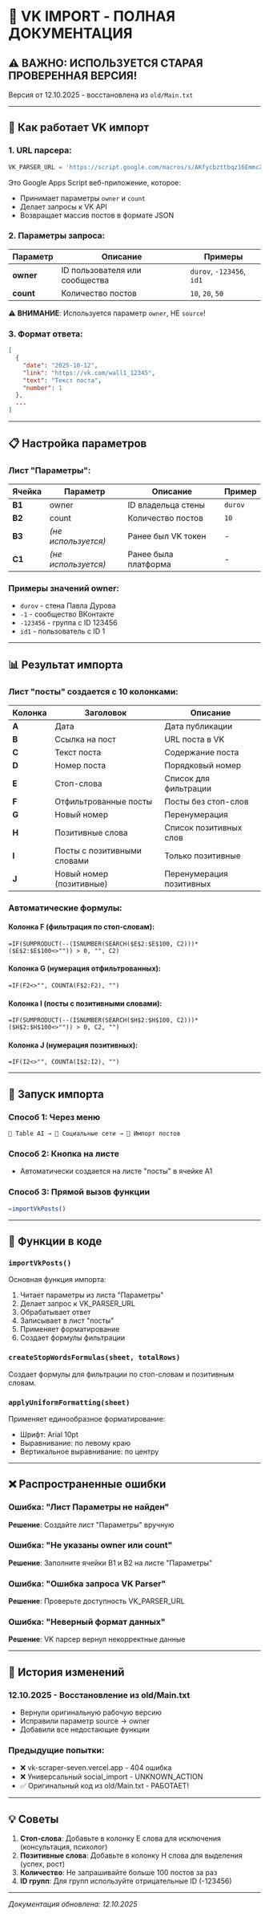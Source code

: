 # 📱 VK IMPORT - ПОЛНАЯ ДОКУМЕНТАЦИЯ

## ⚠️ ВАЖНО: ИСПОЛЬЗУЕТСЯ СТАРАЯ ПРОВЕРЕННАЯ ВЕРСИЯ!

Версия от 12.10.2025 - восстановлена из `old/Main.txt`

---

## 🎯 Как работает VK импорт

### 1. URL парсера:
```javascript
VK_PARSER_URL = 'https://script.google.com/macros/s/AKfycbzttbqz16EmmcXbEYCuYhNlXkCxAnCG77phspFL1_rTCi4xVqoorByJAPa4dI4iwT8/exec'
```

Это Google Apps Script веб-приложение, которое:
- Принимает параметры `owner` и `count`
- Делает запросы к VK API
- Возвращает массив постов в формате JSON

### 2. Параметры запроса:

| Параметр | Описание | Примеры |
|----------|----------|---------|
| **owner** | ID пользователя или сообщества | `durov`, `-123456`, `id1` |
| **count** | Количество постов | `10`, `20`, `50` |

⚠️ **ВНИМАНИЕ**: Используется параметр `owner`, НЕ `source`!

### 3. Формат ответа:
```json
[
  {
    "date": "2025-10-12",
    "link": "https://vk.com/wall1_12345",
    "text": "Текст поста",
    "number": 1
  },
  ...
]
```

---

## 📋 Настройка параметров

### Лист "Параметры":

| Ячейка | Параметр | Описание | Пример |
|--------|----------|----------|--------|
| **B1** | owner | ID владельца стены | `durov` |
| **B2** | count | Количество постов | `10` |
| **B3** | *(не используется)* | Ранее был VK токен | - |
| **C1** | *(не используется)* | Ранее была платформа | - |

### Примеры значений owner:
- `durov` - стена Павла Дурова
- `-1` - сообщество ВКонтакте
- `-123456` - группа с ID 123456
- `id1` - пользователь с ID 1

---

## 📊 Результат импорта

### Лист "посты" создается с 10 колонками:

| Колонка | Заголовок | Описание |
|---------|-----------|----------|
| **A** | Дата | Дата публикации |
| **B** | Ссылка на пост | URL поста в VK |
| **C** | Текст поста | Содержание поста |
| **D** | Номер поста | Порядковый номер |
| **E** | Стоп-слова | Список для фильтрации |
| **F** | Отфильтрованные посты | Посты без стоп-слов |
| **G** | Новый номер | Перенумерация |
| **H** | Позитивные слова | Список позитивных слов |
| **I** | Посты с позитивными словами | Только позитивные |
| **J** | Новый номер (позитивные) | Перенумерация позитивных |

### Автоматические формулы:

#### Колонка F (фильтрация по стоп-словам):
```excel
=IF(SUMPRODUCT(--(ISNUMBER(SEARCH($E$2:$E$100, C2)))*($E$2:$E$100<>"")) > 0, "", C2)
```

#### Колонка G (нумерация отфильтрованных):
```excel
=IF(F2<>"", COUNTA(F$2:F2), "")
```

#### Колонка I (посты с позитивными словами):
```excel
=IF(SUMPRODUCT(--(ISNUMBER(SEARCH($H$2:$H$100, C2)))*($H$2:$H$100<>"")) > 0, C2, "")
```

#### Колонка J (нумерация позитивных):
```excel
=IF(I2<>"", COUNTA(I$2:I2), "")
```

---

## 🚀 Запуск импорта

### Способ 1: Через меню
```
🤖 Table AI → 📱 Социальные сети → 📱 Импорт постов
```

### Способ 2: Кнопка на листе
- Автоматически создается на листе "посты" в ячейке A1

### Способ 3: Прямой вызов функции
```javascript
=importVkPosts()
```

---

## 🔧 Функции в коде

### `importVkPosts()`
Основная функция импорта:
1. Читает параметры из листа "Параметры"
2. Делает запрос к VK_PARSER_URL
3. Обрабатывает ответ
4. Записывает в лист "посты"
5. Применяет форматирование
6. Создает формулы фильтрации

### `createStopWordsFormulas(sheet, totalRows)`
Создает формулы для фильтрации по стоп-словам и позитивным словам.

### `applyUniformFormatting(sheet)`
Применяет единообразное форматирование:
- Шрифт: Arial 10pt
- Выравнивание: по левому краю
- Вертикальное выравнивание: по центру

---

## ❌ Распространенные ошибки

### Ошибка: "Лист Параметры не найден"
**Решение**: Создайте лист "Параметры" вручную

### Ошибка: "Не указаны owner или count"
**Решение**: Заполните ячейки B1 и B2 на листе "Параметры"

### Ошибка: "Ошибка запроса VK Parser"
**Решение**: Проверьте доступность VK_PARSER_URL

### Ошибка: "Неверный формат данных"
**Решение**: VK парсер вернул некорректные данные

---

## 📝 История изменений

### 12.10.2025 - Восстановление из old/Main.txt
- Вернули оригинальную рабочую версию
- Исправили параметр source → owner
- Добавили все недостающие функции

### Предыдущие попытки:
- ❌ vk-scraper-seven.vercel.app - 404 ошибка
- ❌ Универсальный social_import - UNKNOWN_ACTION
- ✅ Оригинальный код из old/Main.txt - РАБОТАЕТ!

---

## 💡 Советы

1. **Стоп-слова**: Добавьте в колонку E слова для исключения (консультация, психолог)
2. **Позитивные слова**: Добавьте в колонку H слова для выделения (успех, рост)
3. **Количество**: Не запрашивайте больше 100 постов за раз
4. **ID групп**: Для групп используйте отрицательные ID (-123456)

---

*Документация обновлена: 12.10.2025*